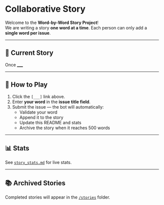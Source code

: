 # Collaborative Story

Welcome to the **Word-by-Word Story Project**!  
We are writing a story **one word at a time**. Each person can only add a **single word per issue**.  

---

## 📖 Current Story

Once [___](https://github.com/VectorSophie/Storytime/issues/new?title=)

---

## 📝 How to Play
1. Click the `[___]` link above.  
2. Enter **your word** in the **issue title field**.  
3. Submit the issue — the bot will automatically:  
   - Validate your word  
   - Append it to the story  
   - Update this README and stats  
   - Archive the story when it reaches 500 words  

---

## 📊 Stats
See [`story_stats.md`](story_stats.md) for live stats.  

---

## 📚 Archived Stories
Completed stories will appear in the [`/stories`](stories/) folder.
